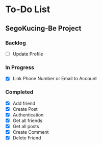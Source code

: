 # To-Do List

## SegoKucing-Be Project

### Backlog

- [ ] Update Profile

### In Progress

- [x] Link Phone Number or Email to Account

### Completed

- [x] Add friend
- [x] Create Post
- [x] Authentication
- [x] Get all friends
- [x] Get all posts
- [x] Create Comment
- [x] Delete Friend
